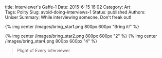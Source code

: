 title: Interviewer's Gaffe-1
Date: 2015-6-15 16:02
Category: Art    
Tags: Polity 
Slug: avoid-doing-interviews-1 
Status: published
Authors: Unixer
Summary: While interviewing someone, Don't freak out! 


{% img center /images/bring_star1.png 800px 600px "Bring it!" %}


{% img center /images/bring_star2.png 800px 600px "2" %}
{% img center /images/bring_star4.png 800px 600px "4" %}


> Plight of Every interviewer
